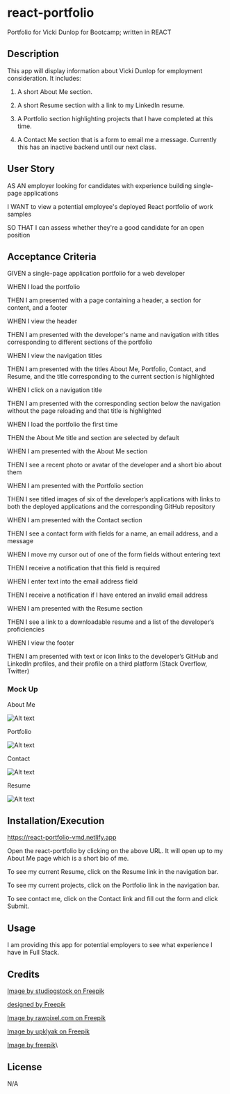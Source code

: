 # react-portfolio
Portfolio for Vicki Dunlop for Bootcamp; written in REACT

## Description
This app will display information about Vicki Dunlop for employment consideration. It includes:

1. A short About Me section.

2. A short Resume section with a link to my LinkedIn resume.

3. A Portfolio section highlighting projects that I have completed at this time.

4. A Contact Me section that is a form to email me a message. Currently this has an inactive backend until our next class.

## User Story
AS AN employer looking for candidates with experience building single-page applications

I WANT to view a potential employee's deployed React portfolio of work samples

SO THAT I can assess whether they're a good candidate for an open position

## Acceptance Criteria
GIVEN a single-page application portfolio for a web developer

WHEN I load the portfolio

THEN I am presented with a page containing a header, a section for content, and a footer

WHEN I view the header

THEN I am presented with the developer's name and navigation with titles corresponding to different sections of the portfolio

WHEN I view the navigation titles

THEN I am presented with the titles About Me, Portfolio, Contact, and Resume, and the title corresponding to the current section is highlighted

WHEN I click on a navigation title

THEN I am presented with the corresponding section below the navigation without the page reloading and that title is highlighted

WHEN I load the portfolio the first time

THEN the About Me title and section are selected by default

WHEN I am presented with the About Me section

THEN I see a recent photo or avatar of the developer and a short bio about them

WHEN I am presented with the Portfolio section

THEN I see titled images of six of the developer’s applications with links to both the deployed applications and the corresponding GitHub repository

WHEN I am presented with the Contact section

THEN I see a contact form with fields for a name, an email address, and a message

WHEN I move my cursor out of one of the form fields without entering text

THEN I receive a notification that this field is required

WHEN I enter text into the email address field

THEN I receive a notification if I have entered an invalid email address

WHEN I am presented with the Resume section

THEN I see a link to a downloadable resume and a list of the developer’s proficiencies

WHEN I view the footer

THEN I am presented with text or icon links to the developer’s GitHub and LinkedIn profiles, and their profile on a third platform (Stack Overflow, Twitter) 

### Mock Up
About Me

![Alt text](./public/Assets/about.jpg)

Portfolio

![Alt text](./public/Assets/portfolio.jpg)

Contact

![Alt text](./public/Assets/contact.jpg)

Resume

![Alt text](./public/Assets/resume.jpg)

## Installation/Execution
https://react-portfolio-vmd.netlify.app

Open the react-portfolio by clicking on the above URL. It will open up to my About Me page which is a short bio of me.

To see my current Resume, click on the Resume link in the navigation bar.

To see my current projects, click on the Portfolio link in the navigation bar.

To see contact me, click on the Contact link and fill out the form and click Submit.

## Usage
I am providing this app for potential employers to see what experience I have in Full Stack.

## Credits
<a href="https://www.freepik.com/free-vector/landscape-man-canoe-river_41979341.htm#fromView=search&page=1&position=4&uuid=17b3f1fc-2cd8-4ebe-ade1-193818be30d2">Image by studiogstock on Freepik</a>

<a href="https://www.freepik.com">designed by Freepik</a>

<a href="https://www.freepik.com/free-photo/meeting-calendar-reminder_3077326.htm#fromView=search&page=1&position=11&uuid=81ce18e7-7503-4daf-aec8-bfb5b520bc04">Image by rawpixel.com on Freepik</a>

<a href="https://www.freepik.com/free-photo/3d-render-weather-app-icons-interface-elements_35927024.htm#fromView=search&page=1&position=2&uuid=6a1c0ad1-6eaa-46d5-ab72-a99ffc4865ac">Image by upklyak on Freepik</a>

<a href="https://www.freepik.com/free-photo/top-view-abstract-innovation-assortment_13295910.htm#fromView=search&page=1&position=52&uuid=12445048-7f1a-4cb3-919d-bd8515c1d9c2">Image by freepik</a>\

## License

N/A